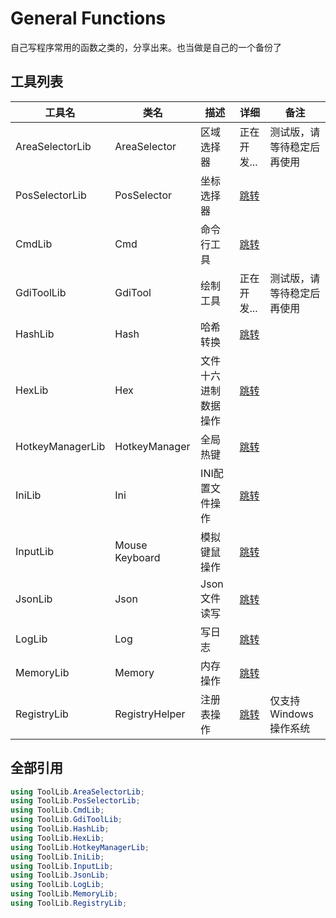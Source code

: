 # General Functions

自己写程序常用的函数之类的，分享出来。也当做是自己的一个备份了

## 工具列表

|工具名|类名|描述|详细|备注|
|-|-|-|-|-|
|AreaSelectorLib|AreaSelector|区域选择器|正在开发...|测试版，请等待稳定后再使用|
|PosSelectorLib|PosSelector|坐标选择器|[跳转](/Wiki/PosSelectorLib.md)||
|CmdLib|Cmd|命令行工具|[跳转](/Wiki/CmdLib.md)||
|GdiToolLib|GdiTool|绘制工具|正在开发...|测试版，请等待稳定后再使用|
|HashLib|Hash|哈希转换|[跳转](/Wiki/HashLib.md)||
|HexLib|Hex|文件十六进制数据操作|[跳转](/Wiki/HexLib.md)||
|HotkeyManagerLib|HotkeyManager|全局热键|[跳转](/Wiki/HotkeyManagerLib.md)||
|IniLib|Ini|INI配置文件操作|[跳转](/Wiki/IniLib.md)||
|InputLib|Mouse Keyboard|模拟键鼠操作|[跳转](/Wiki/InputLib.md)||
|JsonLib|Json|Json文件读写|[跳转](/Wiki/JsonLib.md)||
|LogLib|Log|写日志|[跳转](/Wiki/LogLib.md)||
|MemoryLib|Memory|内存操作|[跳转](/Wiki/MemoryLib.md)||
|RegistryLib|RegistryHelper|注册表操作|[跳转](/Wiki/RegistryLib.md)|仅支持Windows操作系统|

## 全部引用

``` C#
using ToolLib.AreaSelectorLib;
using ToolLib.PosSelectorLib;
using ToolLib.CmdLib;
using ToolLib.GdiToolLib;
using ToolLib.HashLib;
using ToolLib.HexLib;
using ToolLib.HotkeyManagerLib;
using ToolLib.IniLib;
using ToolLib.InputLib;
using ToolLib.JsonLib;
using ToolLib.LogLib;
using ToolLib.MemoryLib;
using ToolLib.RegistryLib;
```